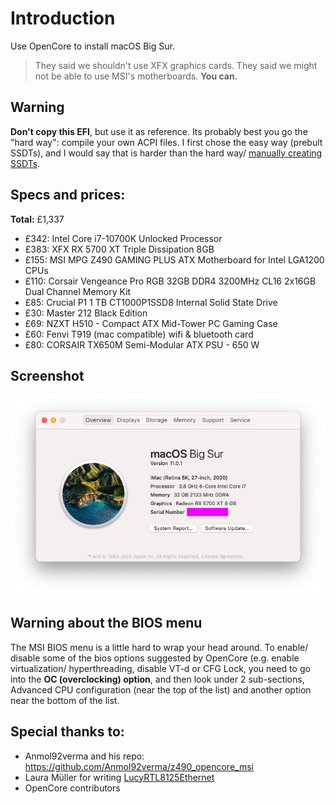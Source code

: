 # Introduction

Use OpenCore to install macOS Big Sur.
> They said we shouldn't use XFX graphics cards. They said we might not be able to use MSI's motherboards. **You can.**

## Warning
**Don't copy this EFI**, but use it as reference. Its probably best you go the "hard way": compile your own ACPI files. I first chose the easy way (prebult SSDTs), and I would say that is harder than the hard way/ [manually creating SSDTs](https://dortania.github.io/Getting-Started-With-ACPI/ssdt-methods/ssdt-long.html).

## Specs and prices:

**Total:** £1,337

- £342: Intel Core i7-10700K Unlocked Processor
- £383: XFX RX 5700 XT Triple Dissipation 8GB
- £155: MSI MPG Z490 GAMING PLUS ATX Motherboard for Intel LGA1200 CPUs
- £110: Corsair Vengeance Pro RGB 32GB DDR4 3200MHz CL16 2x16GB Dual Channel Memory Kit
- £85: Crucial P1 1 TB CT1000P1SSD8 Internal Solid State Drive
- £30: Master 212 Black Edition
- £69: NZXT H510 - Compact ATX Mid-Tower PC Gaming Case
- £60: Fenvi T919 (mac compatible) wifi & bluetooth card
- £80: CORSAIR TX650M Semi-Modular ATX PSU - 650 W

## Screenshot

![macOS "about this mac" page](screenshot.png)

## Warning about the BIOS menu
The MSI BIOS menu is a little hard to wrap your head around. To enable/ disable some of the bios options suggested by OpenCore (e.g. enable virtualization/ hyperthreading, disable VT-d or CFG Lock, you need to go into the **OC (overclocking) option**, and then look under 2 sub-sections, Advanced CPU configuration (near the top of the list) and another option near the bottom of the list.

## Special thanks to:

- Anmol92verma and his repo: https://github.com/Anmol92verma/z490_opencore_msi
- Laura Müller for writing [LucyRTL8125Ethernet](https://github.com/Mieze/LucyRTL8125Ethernet)
- OpenCore contributors

